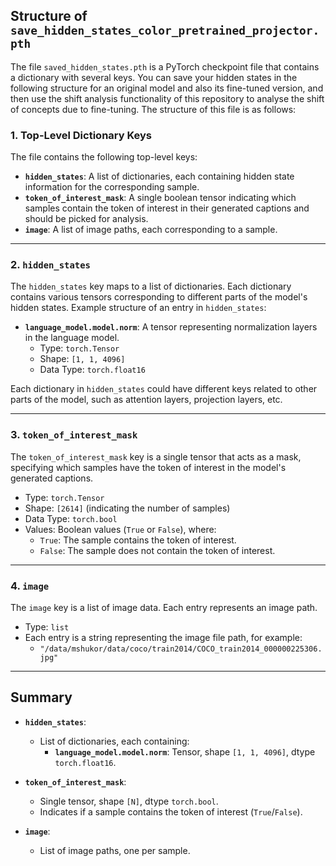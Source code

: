 ## Structure of `save_hidden_states_color_pretrained_projector.pth`

The file `saved_hidden_states.pth` is a PyTorch checkpoint file that contains a dictionary with several keys. You can save your hidden states in the following structure for an original model and also its fine-tuned version, and then use the shift analysis functionality of this repository to analyse the shift of concepts due to fine-tuning. The structure of this file is as follows:

### 1. **Top-Level Dictionary Keys**
The file contains the following top-level keys:

- **`hidden_states`**: A list of dictionaries, each containing hidden state information for the corresponding sample.  
- **`token_of_interest_mask`**: A single boolean tensor indicating which samples contain the token of interest in their generated captions and should be picked for analysis.  
- **`image`**: A list of image paths, each corresponding to a sample.  

---

### 2. **`hidden_states`**
The `hidden_states` key maps to a list of dictionaries. Each dictionary contains various tensors corresponding to different parts of the model's hidden states. Example structure of an entry in `hidden_states`:

- **`language_model.model.norm`**: A tensor representing normalization layers in the language model.
  - Type: `torch.Tensor`
  - Shape: `[1, 1, 4096]`
  - Data Type: `torch.float16`

Each dictionary in `hidden_states` could have different keys related to other parts of the model, such as attention layers, projection layers, etc.

---

### 3. **`token_of_interest_mask`**
The `token_of_interest_mask` key is a single tensor that acts as a mask, specifying which samples have the token of interest in the model's generated captions.

- Type: `torch.Tensor`
- Shape: `[2614]` (indicating the number of samples)
- Data Type: `torch.bool`
- Values: Boolean values (`True` or `False`), where:
  - `True`: The sample contains the token of interest.
  - `False`: The sample does not contain the token of interest.

---

### 4. **`image`**
The `image` key is a list of image data. Each entry represents an image path.

- Type: `list`
- Each entry is a string representing the image file path, for example:
  - `"/data/mshukor/data/coco/train2014/COCO_train2014_000000225306.jpg"`
  


---

## Summary

- **`hidden_states`**:  
  - List of dictionaries, each containing:  
    - **`language_model.model.norm`**: Tensor, shape `[1, 1, 4096]`, dtype `torch.float16`.  

- **`token_of_interest_mask`**:  
  - Single tensor, shape `[N]`, dtype `torch.bool`.  
  - Indicates if a sample contains the token of interest (`True`/`False`).  

- **`image`**:  
  - List of image paths, one per sample.  